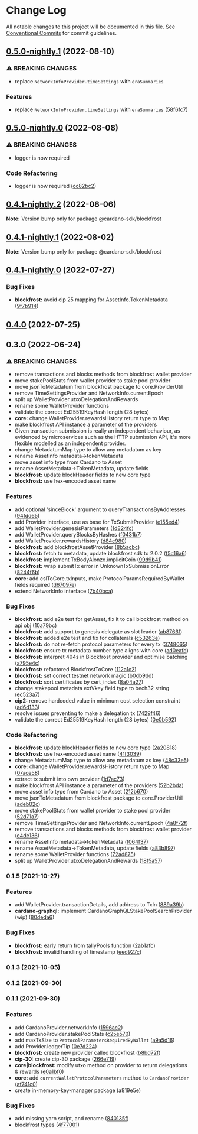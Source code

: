 # Change Log

All notable changes to this project will be documented in this file.
See [Conventional Commits](https://conventionalcommits.org) for commit guidelines.

## [0.5.0-nightly.1](https://github.com/input-output-hk/cardano-js-sdk/compare/@cardano-sdk/blockfrost@0.5.0-nightly.0...@cardano-sdk/blockfrost@0.5.0-nightly.1) (2022-08-10)


### ⚠ BREAKING CHANGES

* replace `NetworkInfoProvider.timeSettings` with `eraSummaries`

### Features

* replace `NetworkInfoProvider.timeSettings` with `eraSummaries` ([58f6fc7](https://github.com/input-output-hk/cardano-js-sdk/commit/58f6fc7c5ace703583c36f95d3d6962483ad924d))



## [0.5.0-nightly.0](https://github.com/input-output-hk/cardano-js-sdk/compare/@cardano-sdk/blockfrost@0.4.1-nightly.2...@cardano-sdk/blockfrost@0.5.0-nightly.0) (2022-08-08)


### ⚠ BREAKING CHANGES

* logger is now required

### Code Refactoring

* logger is now required ([cc82bc2](https://github.com/input-output-hk/cardano-js-sdk/commit/cc82bc27539e3ff07f7c2d5816fa7e70c32d06ac))



## [0.4.1-nightly.2](https://github.com/input-output-hk/cardano-js-sdk/compare/@cardano-sdk/blockfrost@0.4.1-nightly.1...@cardano-sdk/blockfrost@0.4.1-nightly.2) (2022-08-06)

**Note:** Version bump only for package @cardano-sdk/blockfrost





## [0.4.1-nightly.1](https://github.com/input-output-hk/cardano-js-sdk/compare/@cardano-sdk/blockfrost@0.4.1-nightly.0...@cardano-sdk/blockfrost@0.4.1-nightly.1) (2022-08-02)

**Note:** Version bump only for package @cardano-sdk/blockfrost





## [0.4.1-nightly.0](https://github.com/input-output-hk/cardano-js-sdk/compare/@cardano-sdk/blockfrost@0.4.0...@cardano-sdk/blockfrost@0.4.1-nightly.0) (2022-07-27)


### Bug Fixes

* **blockfrost:** avoid  cip 25 mapping for AssetInfo.TokenMetadata ([9f7b914](https://github.com/input-output-hk/cardano-js-sdk/commit/9f7b9142feadc404d7ae39e3ebfd6ef1496f81ce))



## [0.4.0](https://github.com/input-output-hk/cardano-js-sdk/compare/0.3.0...@cardano-sdk/blockfrost@0.4.0) (2022-07-25)

## 0.3.0 (2022-06-24)


### ⚠ BREAKING CHANGES

* remove transactions and blocks methods from blockfrost wallet provider
* move stakePoolStats from wallet provider to stake pool provider
* move jsonToMetadatum from blockfrost package to core.ProviderUtil
* remove TimeSettingsProvider and NetworkInfo.currentEpoch
* split up WalletProvider.utxoDelegationAndRewards
* rename some WalletProvider functions
* validate the correct Ed25519KeyHash length (28 bytes)
* **core:** change WalletProvider.rewardsHistory return type to Map
* make blockfrost API instance a parameter of the providers
* Given transaction submission is really an independent behaviour,
as evidenced by microservices such as the HTTP submission API,
it's more flexible modelled as an independent provider.
* change MetadatumMap type to allow any metadatum as key
* rename AssetInfo metadata->tokenMetadata
* move asset info type from Cardano to Asset
* rename AssetMetadata->TokenMetadata, update fields
* **blockfrost:** update blockHeader fields to new core type
* **blockfrost:** use hex-encoded asset name

### Features

* add optional 'sinceBlock' argument to queryTransactionsByAddresses ([94fdd65](https://github.com/input-output-hk/cardano-js-sdk/commit/94fdd65e0f5b7901081d847eb619a88a1211402c))
* add Provider interface, use as base for TxSubmitProvider ([e155ed4](https://github.com/input-output-hk/cardano-js-sdk/commit/e155ed4efcd1338a54099d1a9034ccbeddeef1cc))
* add WalletProvider.genesisParameters ([1d824fc](https://github.com/input-output-hk/cardano-js-sdk/commit/1d824fc4c7ded176eb045a253b406d6aa31b016a))
* add WalletProvider.queryBlocksByHashes ([f0431b7](https://github.com/input-output-hk/cardano-js-sdk/commit/f0431b7398c9525f50c0b803748cf2fb6195a36f))
* add WalletProvider.rewardsHistory ([d84c980](https://github.com/input-output-hk/cardano-js-sdk/commit/d84c98086a8cb49de47a2ffd78448899cb47036b))
* **blockfrost:** add blockfrostAssetProvider ([8b5acbc](https://github.com/input-output-hk/cardano-js-sdk/commit/8b5acbcfa96b9fa04f43a8747727b75e8d139bd1))
* **blockfrost:** fetch tx metadata, update blockfrost sdk to 2.0.2 ([f5c16a6](https://github.com/input-output-hk/cardano-js-sdk/commit/f5c16a629465df6b4c4db4bb4470420d860b1c7b))
* **blockfrost:** implement TxBodyAlonzo.implicitCoin ([99d9b41](https://github.com/input-output-hk/cardano-js-sdk/commit/99d9b416dd173fe595c868c67e8e838e4cad9127))
* **blockfrost:** wrap submitTx error in UnknownTxSubmissionError ([8244f6b](https://github.com/input-output-hk/cardano-js-sdk/commit/8244f6b814b4483e3d0c279573f3ee360e358134))
* **core:** add cslToCore.txInputs, make ProtocolParamsRequiredByWallet fields required ([d67097e](https://github.com/input-output-hk/cardano-js-sdk/commit/d67097ee1fe4c38bd5b37c40795c4737e9a19f68))
* extend NetworkInfo interface ([7b40bca](https://github.com/input-output-hk/cardano-js-sdk/commit/7b40bca2a34c80e9f746339939ed5ce9412e52e9))


### Bug Fixes

* **blockfrost:** add e2e test for getAsset, fix it to call blockfrost method on api obj ([10a79bc](https://github.com/input-output-hk/cardano-js-sdk/commit/10a79bc951ea7442f0526e0a84010adb4491deb5))
* **blockfrost:** add support to genesis delegate as slot leader ([ab8766f](https://github.com/input-output-hk/cardano-js-sdk/commit/ab8766f40a270f9db74526185dc3b929900a080a))
* **blockfrost:** added e2e test and fix for collaterals ([c53263e](https://github.com/input-output-hk/cardano-js-sdk/commit/c53263eb44088fc5e254564df49354efd790d8a8))
* **blockfrost:** do not re-fetch protocol parameters for every tx ([3748065](https://github.com/input-output-hk/cardano-js-sdk/commit/37480659aabda979892c5bfa2c7c54af111249fb))
* **blockfrost:** ensure tx metadata number type aligns with core ([ad0eafd](https://github.com/input-output-hk/cardano-js-sdk/commit/ad0eafdeb0953f96ea201b1d0f9a10080ca2b71e))
* **blockfrost:** interpret 404s in Blockfrost provider and optimise batching ([a795e4c](https://github.com/input-output-hk/cardano-js-sdk/commit/a795e4c70464ad0bbed714b69e826ee3f11be92c))
* **blockfrost:** refactored BlockfrostToCore ([112a1c2](https://github.com/input-output-hk/cardano-js-sdk/commit/112a1c21387c2bd819d7cbfccbd40073b40091a4))
* **blockfrost:** set correct testnet network magic ([b0db9dd](https://github.com/input-output-hk/cardano-js-sdk/commit/b0db9dd687bb4f1692d37d4cc43cb1e73372ed69))
* **blockfrost:** sort certificates by cert_index ([8a04a27](https://github.com/input-output-hk/cardano-js-sdk/commit/8a04a27514ec2f7dbf74b1962f992d47074f9e88))
* change stakepool metadata extVkey field type to bech32 string ([ec523a7](https://github.com/input-output-hk/cardano-js-sdk/commit/ec523a78e62ba30c4297ccd71eb6070dbd58acc3))
* **cip2:** remove hardcoded value in minimum cost selection constraint ([ad6d133](https://github.com/input-output-hk/cardano-js-sdk/commit/ad6d133a0ba1f865bf2ae1ca3f46b8e6f918502b))
* resolve issues preventing to make a delegation tx ([7429f46](https://github.com/input-output-hk/cardano-js-sdk/commit/7429f466763342b08b6bed44f23d3bf24dbf92f2))
* validate the correct Ed25519KeyHash length (28 bytes) ([0e0b592](https://github.com/input-output-hk/cardano-js-sdk/commit/0e0b592e2b4b0689f592076cd79dfaac88b43c57))


### Code Refactoring

* **blockfrost:** update blockHeader fields to new core type ([2a20818](https://github.com/input-output-hk/cardano-js-sdk/commit/2a20818507ec44e9d4aff2647a8095aa92a7a5b9))
* **blockfrost:** use hex-encoded asset name ([41f3039](https://github.com/input-output-hk/cardano-js-sdk/commit/41f30394c53bd7e16728ae1e3862e659822253f9))
* change MetadatumMap type to allow any metadatum as key ([48c33e5](https://github.com/input-output-hk/cardano-js-sdk/commit/48c33e552406cce35ea19d720451a1ba641ff51b))
* **core:** change WalletProvider.rewardsHistory return type to Map ([07ace58](https://github.com/input-output-hk/cardano-js-sdk/commit/07ace5887e9fed02f5ccb8090594022cd3df28d9))
* extract tx submit into own provider ([1d7ac73](https://github.com/input-output-hk/cardano-js-sdk/commit/1d7ac7393fbd669f08b516c4067883d982f2e711))
* make blockfrost API instance a parameter of the providers ([52b2bda](https://github.com/input-output-hk/cardano-js-sdk/commit/52b2bda4574cb9c7cacf2e3e02ced5ada2c58dd3))
* move asset info type from Cardano to Asset ([212b670](https://github.com/input-output-hk/cardano-js-sdk/commit/212b67041598cbcc2c2cf4f5678928943de7aa29))
* move jsonToMetadatum from blockfrost package to core.ProviderUtil ([adeb02c](https://github.com/input-output-hk/cardano-js-sdk/commit/adeb02cdbb1401ff4e9c43d28263357d6f27b0d6))
* move stakePoolStats from wallet provider to stake pool provider ([52d71a7](https://github.com/input-output-hk/cardano-js-sdk/commit/52d71a70700b05902cca6205fe01a63f811ba5af))
* remove TimeSettingsProvider and NetworkInfo.currentEpoch ([4a8f72f](https://github.com/input-output-hk/cardano-js-sdk/commit/4a8f72f57f699f7c0bf4a9a4b742fc0a3e4aa8ce))
* remove transactions and blocks methods from blockfrost wallet provider ([e4de136](https://github.com/input-output-hk/cardano-js-sdk/commit/e4de13650f0d387b8e7126077e8721f353af8c85))
* rename AssetInfo metadata->tokenMetadata ([f064f37](https://github.com/input-output-hk/cardano-js-sdk/commit/f064f372b3d7273c24d78695ceac7254fa55e51f))
* rename AssetMetadata->TokenMetadata, update fields ([a83b897](https://github.com/input-output-hk/cardano-js-sdk/commit/a83b89748ec7efe7dcdbb849ab4b369dd49e5fcc))
* rename some WalletProvider functions ([72ad875](https://github.com/input-output-hk/cardano-js-sdk/commit/72ad875ca8e9c3b65c23794a95ca4110cf34a034))
* split up WalletProvider.utxoDelegationAndRewards ([18f5a57](https://github.com/input-output-hk/cardano-js-sdk/commit/18f5a571cb9d581007182b39d2c68b38491c70e6))

### 0.1.5 (2021-10-27)


### Features

* add WalletProvider.transactionDetails, add address to TxIn ([889a39b](https://github.com/input-output-hk/cardano-js-sdk/commit/889a39b1feb988144dd2249c6c47f91e8096fd48))
* **cardano-graphql:** implement CardanoGraphQLStakePoolSearchProvider (wip) ([80deda6](https://github.com/input-output-hk/cardano-js-sdk/commit/80deda6963a0c07b2f0b24a0a5465c488305d83c))


### Bug Fixes

* **blockfrost:** early return from tallyPools function ([2ab1afc](https://github.com/input-output-hk/cardano-js-sdk/commit/2ab1afcce3f7b02b17352a8abe82b5adb17d8d52))
* **blockfrost:** invalid handling of timestamp ([eed927c](https://github.com/input-output-hk/cardano-js-sdk/commit/eed927ce579426eef38a15797d2223e8df21a40f))

### 0.1.3 (2021-10-05)

### 0.1.2 (2021-09-30)

### 0.1.1 (2021-09-30)


### Features

* add CardanoProvider.networkInfo ([1596ac2](https://github.com/input-output-hk/cardano-js-sdk/commit/1596ac27b3fa3494f784db37831f85e06a8e0e03))
* add CardanoProvider.stakePoolStats ([c25e570](https://github.com/input-output-hk/cardano-js-sdk/commit/c25e5704be13a9c259fa399e35a3771caad58d38))
* add maxTxSize to `ProtocolParametersRequiredByWallet` ([a9a5d16](https://github.com/input-output-hk/cardano-js-sdk/commit/a9a5d16db18fbf2a4cbbad1ad1cdf3f42ef891f9))
* add Provider.ledgerTip ([0e7d224](https://github.com/input-output-hk/cardano-js-sdk/commit/0e7d224a8b3315991785a1a6393d60f35b757e6a))
* **blockfrost:** create new provider called blockfrost ([b8bd72f](https://github.com/input-output-hk/cardano-js-sdk/commit/b8bd72ffc91769e525400a898cf8e7a749b7d610))
* **cip-30:** create cip-30 package ([266e719](https://github.com/input-output-hk/cardano-js-sdk/commit/266e719d8c0b8550e05ff4d8da199a4575c0664e))
* **core|blockfrost:** modify utxo method on provider to return delegations & rewards ([e0a1bf0](https://github.com/input-output-hk/cardano-js-sdk/commit/e0a1bf020c54d66d2c7920e21dc1369cfc912cbf))
* **core:** add `currentWalletProtocolParameters` method to `CardanoProvider` ([af741c0](https://github.com/input-output-hk/cardano-js-sdk/commit/af741c073c48f7f5ad2f065fd50a48af741c133c))
* create in-memory-key-manager package ([a819e5e](https://github.com/input-output-hk/cardano-js-sdk/commit/a819e5e2161a0cd6bd45c61825957efa810530d3))


### Bug Fixes

* add missing yarn script, and rename ([840135f](https://github.com/input-output-hk/cardano-js-sdk/commit/840135f7d100c9a00ff410147758ee7d02112897))
* blockfrost types ([4f77001](https://github.com/input-output-hk/cardano-js-sdk/commit/4f77001f5f6264bd6dd254c4e0ef0a8a14cfb820))
